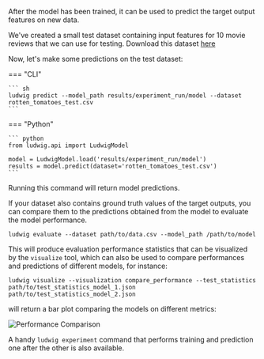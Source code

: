 After the model has been trained, it can be used to predict the target output features on new data.

We've created a small test dataset containing input features for 10 movie reviews that we can use for testing. Download this dataset [here](https://github.com/ludwig-ai/ludwig-docs/raw/getting-started/docs/data/rotten_tomatoes_test.csv)

Now, let's make some predictions on the test dataset:

=== "CLI"

    ``` sh
    ludwig predict --model_path results/experiment_run/model --dataset rotten_tomatoes_test.csv
    ```

=== "Python"

    ``` python
    from ludwig.api import LudwigModel

    model = LudwigModel.load('results/experiment_run/model')
    results = model.predict(dataset='rotten_tomatoes_test.csv')
    ```

Running this command will return model predictions.

If your dataset also contains ground truth values of the target outputs, you can compare them to the predictions obtained from the model to evaluate the model performance.

```
ludwig evaluate --dataset path/to/data.csv --model_path /path/to/model
```

This will produce evaluation performance statistics that can be visualized by the `visualize` tool, which can also be used to compare performances and predictions of different models, for instance:

```
ludwig visualize --visualization compare_performance --test_statistics path/to/test_statistics_model_1.json path/to/test_statistics_model_2.json
```

will return a bar plot comparing the models on different metrics:

![Performance Comparison](images/compare_performance.png "Performance Comparison")

A handy `ludwig experiment` command that performs training and prediction one after the other is also available.